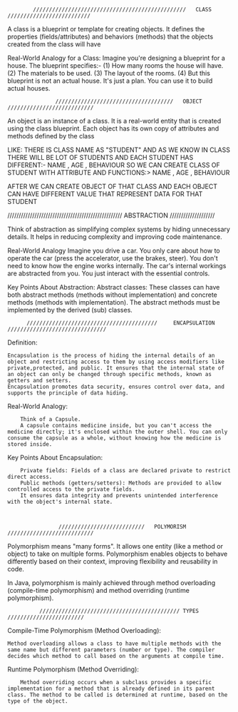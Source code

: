             ////////////////////////////////////////////////   CLASS //////////////////////////


A class is a blueprint or template for creating objects. It defines the properties (fields/attributes) and behaviors (methods) that the objects created from the class will have


Real-World Analogy for a Class:
        Imagine you're designing a blueprint for a house. The blueprint specifies:-
         (1) How many rooms the house will have.
         (2) The materials to be used.
         (3) The layout of the rooms.
         (4) But this blueprint is not an actual house. It's just a plan. You can use it to build actual houses.



                   /////////////////////////////////////   OBJECT ///////////////////////////


An object is an instance of a class. It is a real-world entity that is created using the class blueprint. Each object has its own copy of attributes and methods defined by the class



LIKE: THERE IS CLASS NAME AS "STUDENT"  AND AS WE KNOW IN CLASS THERE WILL BE LOT OF STUDENTS AND EACH STUDENT HAS DIFFERENT:-  NAME , AGE , BEHAVIOUR 
      SO WE CAN CREATE CLASS OF STUDENT WITH ATTRIBUTE AND FUNCTIONS:>   NAME , AGE , BEHAVIOUR 

AFTER WE CAN CREATE OBJECT OF THAT CLASS AND EACH OBJECT CAN HAVE DIFFERENT VALUE THAT REPRESENT DATA FOR THAT STUDENT


///////////////////////////////////////////////////   ABSTRACTION   ////////////////////

Think of abstraction as simplifying complex systems by hiding unnecessary details. It helps in reducing complexity and improving code maintenance.

Real-World Analogy
    Imagine you drive a car. You only care about how to operate the car (press the accelerator, use the brakes, steer). You don't need to know how the engine works internally. The car's internal workings are abstracted from you. You just interact with the essential controls.

Key Points About Abstraction:
    Abstract classes: These classes can have both abstract methods (methods without implementation) and concrete methods (methods with implementation). The abstract methods must be implemented by the derived (sub) classes.
    


          /////////////////////////////////////////     ENCAPSULATION  ///////////////////////////////


Definition: 

    Encapsulation is the process of hiding the internal details of an object and restricting access to them by using access modifiers like private,protected, and public. It ensures that the internal state of an object can only be changed through specific methods, known as getters and setters.
    Encapsulation promotes data security, ensures control over data, and supports the principle of data hiding.

Real-World Analogy:

        Think of a Capsule.
        A capsule contains medicine inside, but you can't access the medicine directly; it's enclosed within the outer shell. You can only consume the capsule as a whole, without knowing how the medicine is stored inside.


Key Points About Encapsulation:

        Private fields: Fields of a class are declared private to restrict direct access.
        Public methods (getters/setters): Methods are provided to allow controlled access to the private fields.
        It ensures data integrity and prevents unintended interference with the object's internal state.



                    ///////////////////////////   POLYMORISM ///////////////////////////


Polymorphism means "many forms". It allows one entity (like a method or object) to take on multiple forms. Polymorphism enables objects to behave differently based on their context, improving flexibility and reusability in code.

In Java, polymorphism is mainly achieved through method overloading (compile-time polymorphism) and method overriding (runtime polymorphism).

              //////////////////////////////////////////// TYPES ////////////////////////

Compile-Time Polymorphism (Method Overloading):

    Method overloading allows a class to have multiple methods with the same name but different parameters (number or type). The compiler decides which method to call based on the arguments at compile time.

Runtime Polymorphism (Method Overriding):

        Method overriding occurs when a subclass provides a specific implementation for a method that is already defined in its parent class. The method to be called is determined at runtime, based on the type of the object.    
